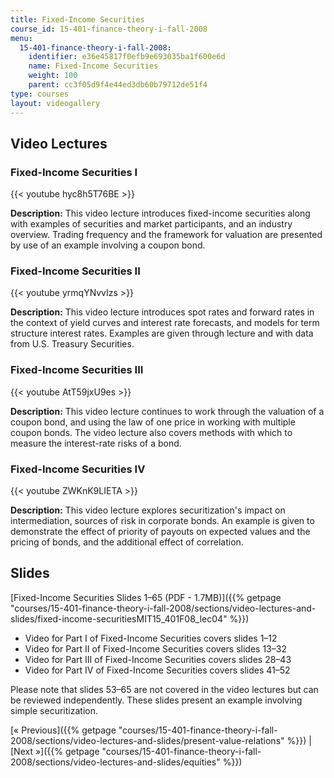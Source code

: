 ```yaml
---
title: Fixed-Income Securities
course_id: 15-401-finance-theory-i-fall-2008
menu:
  15-401-finance-theory-i-fall-2008:
    identifier: e36e45817f0efb9e693035ba1f600e6d
    name: Fixed-Income Securities
    weight: 100
    parent: cc3f05d9f4e44ed3db60b79712de51f4
type: courses
layout: videogallery
---
```

Video Lectures
--------------

### Fixed-Income Securities I

{{< youtube hyc8h5T76BE >}}

**Description:** This video lecture introduces fixed-income securities along with examples of securities and market participants, and an industry overview. Trading frequency and the framework for valuation are presented by use of an example involving a coupon bond.

### Fixed-Income Securities II

{{< youtube yrmqYNvvIzs >}}

**Description:** This video lecture introduces spot rates and forward rates in the context of yield curves and interest rate forecasts, and models for term structure interest rates. Examples are given through lecture and with data from U.S. Treasury Securities.

### Fixed-Income Securities III

{{< youtube AtT59jxU9es >}}

**Description:** This video lecture continues to work through the valuation of a coupon bond, and using the law of one price in working with multiple coupon bonds. The video lecture also covers methods with which to measure the interest-rate risks of a bond.

### Fixed-Income Securities IV

{{< youtube ZWKnK9LIETA >}}

**Description:** This video lecture explores securitization's impact on intermediation, sources of risk in corporate bonds. An example is given to demonstrate the effect of priority of payouts on expected values and the pricing of bonds, and the additional effect of correlation.

Slides
------

[Fixed-Income Securities Slides 1–65 (PDF - 1.7MB)]({{% getpage "courses/15-401-finance-theory-i-fall-2008/sections/video-lectures-and-slides/fixed-income-securitiesMIT15_401F08_lec04" %}})

*   Video for Part I of Fixed-Income Securities covers slides 1–12
*   Video for Part II of Fixed-Income Securities covers slides 13–32
*   Video for Part III of Fixed-Income Securities covers slides 28–43
*   Video for Part IV of Fixed-Income Securities covers slides 41–52

Please note that slides 53–65 are not covered in the video lectures but can be reviewed independently. These slides present an example involving simple securitization.

[« Previous]({{% getpage "courses/15-401-finance-theory-i-fall-2008/sections/video-lectures-and-slides/present-value-relations" %}}) | [Next »]({{% getpage "courses/15-401-finance-theory-i-fall-2008/sections/video-lectures-and-slides/equities" %}})